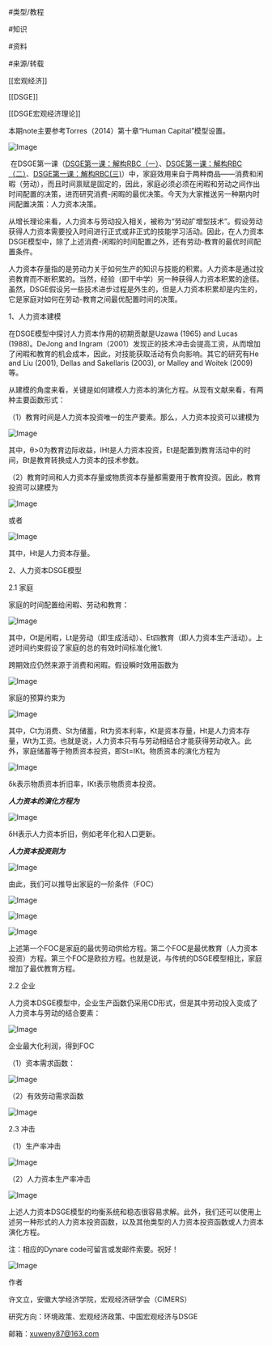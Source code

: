#类型/教程

#知识 

#资料 

#来源/转载



[[宏观经济]]

[[DSGE]]

[[DSGE宏观经济理论]]





本期note主要参考Torres（2014）第十章“Human Capital”模型设置。

![Image](640-20210302124636017.png)



​    在DSGE第一课（[DSGE第一课：解构RBC（一）](http://mp.weixin.qq.com/s?__biz=MzAwODY5MDA3NA==&mid=2455728169&idx=1&sn=2e0f021c9ee1159e1ca8f1e2cc1bbf4c&chksm=8cc0d0dcbbb759cad02947f82953c4bc37bc1149fff30fcd310702102058a258415bb80f2ab0&scene=21#wechat_redirect)、[DSGE第一课：解构RBC（二）](http://mp.weixin.qq.com/s?__biz=MzAwODY5MDA3NA==&mid=2455728207&idx=1&sn=7c98cca169a8f6199801aee211afc127&chksm=8cc0d0babbb759acbf337ea3571d410302404ae9f749d96a57536e27f536b97a4e52555a771b&scene=21#wechat_redirect)、[DSGE第一课：解构RBC(三)](http://mp.weixin.qq.com/s?__biz=MzAwODY5MDA3NA==&mid=2455728248&idx=1&sn=5add93419f3c505ab7efbb84d83f558c&chksm=8cc0d08dbbb7599bcf87a474f30abbb08d9de14b276407456ce0cd22d3a331e645108b72721c&scene=21#wechat_redirect)）中，家庭效用来自于两种商品——消费和闲暇（劳动），而且时间禀赋是固定的，因此，家庭必须必须在闲暇和劳动之间作出时间配置的决策，进而研究消费-闲暇的最优决策。今天为大家推送另一种期内时间配置决策：人力资本决策。



从增长理论来看，人力资本与劳动投入相关，被称为“劳动扩增型技术”。假设劳动获得人力资本需要投入时间进行正式或非正式的技能学习活动。因此，在人力资本DSGE模型中，除了上述消费-闲暇的时间配置之外，还有劳动-教育的最优时间配置条件。



人力资本存量指的是劳动力关于如何生产的知识与技能的积累。人力资本是通过投资教育而不断积累的。当然，经验（即干中学）另一种获得人力资本积累的途径。虽然，DSGE假设另一些技术进步过程是外生的，但是人力资本积累却是内生的，它是家庭对如何在劳动-教育之间最优配置时间的决策。



1、人力资本建模

在DSGE模型中探讨人力资本作用的初期贡献是Uzawa (1965) and Lucas (1988)。DeJong and Ingram（2001）发现正的技术冲击会提高工资，从而增加了闲暇和教育的机会成本，因此，对技能获取活动有负向影响。其它的研究有He and Liu (2001), Dellas and Sakellaris (2003), or Malley and Woitek (2009)等。



从建模的角度来看，关键是如何建模人力资本的演化方程。从现有文献来看，有两种主要函数形式：

（1）教育时间是人力资本投资唯一的生产要素。那么，人力资本投资可以建模为

![Image](640-20210302124635973)

其中，θ>0为教育边际收益，IHt是人力资本投资，Et是配置到教育活动中的时间，Bt是教育转换成人力资本的技术参数。

（2）教育时间和人力资本存量或物质资本存量都需要用于教育投资。因此，教育投资可以建模为

![Image](640-20210302124636020)



或者

![Image](640-20210302124636018)

其中，Ht是人力资本存量。



2、人力资本DSGE模型

2.1 家庭

家庭的时间配置给闲暇、劳动和教育：

![Image](640-20210302124635957)

其中，Ot是闲暇，Lt是劳动（即生成活动）、Et四教育（即人力资本生产活动）。上述时间约束假设了家庭的总的有效时间标准化微1.



跨期效应仍然来源于消费和闲暇。假设瞬时效用函数为

![Image](640-20210302124635967)

家庭的预算约束为

![Image](640-20210302124636022)

其中，Ct为消费、St为储蓄，Rt为资本利率，Kt是资本存量，Ht是人力资本存量，Wt为工资。也就是说，人力资本只有与劳动相结合才能获得劳动收入。此外，家庭储蓄等于物质资本投资，即St=IKt。物质资本的演化方程为

![Image](640-20210302124636059.png)

δk表示物质资本折旧率，IKt表示物质资本投资。

***人力资本的演化方程为***

![Image](640-20210302124636064.png)

δH表示人力资本折旧，例如老年化和人口更新。

***人力资本投资则为***

![Image](640-20210302124635973)

由此，我们可以推导出家庭的一阶条件（FOC）

![Image](640-20210302124636092)

![Image](640-20210302124636135.png)

![Image](640-20210302124636091)

上述第一个FOC是家庭的最优劳动供给方程。第二个FOC是最优教育（人力资本投资）方程。第三个FOC是欧拉方程。也就是说，与传统的DSGE模型相比，家庭增加了最优教育方程。



2.2 企业

人力资本DSGE模型中，企业生产函数仍采用CD形式，但是其中劳动投入变成了人力资本与劳动的结合要素：

![Image](640-20210302124636131.png)

企业最大化利润，得到FOC

（1）资本需求函数：

![Image](640-20210302124636159.png)

（2）有效劳动需求函数

![Image](640-20210302124636136)

2.3 冲击

（1）生产率冲击

![Image](640-20210302124636193.png)

（2）人力资本生产率冲击

![Image](640-20210302124636167)

上述人力资本DSGE模型的均衡系统和稳态很容易求解。此外，我们还可以使用上述另一种形式的人力资本投资函数，以及其他类型的人力资本投资函数或人力资本演化方程。



注：相应的Dynare code可留言或发邮件索要。祝好！

![Image](640-20210302124636211.png)



作者

许文立，安徽大学经济学院，宏观经济研学会（CIMERS）

研究方向：环境政策、宏观经济政策、中国宏观经济与DSGE

邮箱：xuweny87@163.com